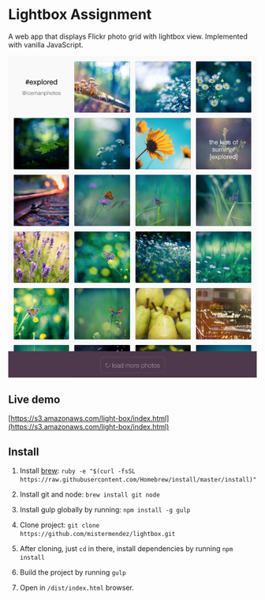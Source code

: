 # Lightbox Assignment

A web app that displays Flickr photo grid with lightbox view. Implemented with vanilla JavaScript.

![App screen shot](https://github.com/mistermendez/lightbox/raw/master/src/assets/images/lb-ss.png)

## Live demo

[https://s3.amazonaws.com/light-box/index.html](https://s3.amazonaws.com/light-box/index.html)

## Install

1. Install [brew](http://brew.sh/): `ruby -e "$(curl -fsSL https://raw.githubusercontent.com/Homebrew/install/master/install)"`

2. Install git and node: `brew install git node`

3. Install gulp globally by running: `npm install -g gulp`

4. Clone project: `git clone https://github.com/mistermendez/lightbox.git`

5. After cloning, just `cd` in there, install dependencies by running `npm install`

6. Build the project by running `gulp`

7. Open in `/dist/index.html` browser.